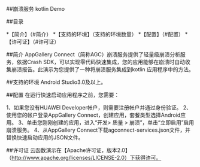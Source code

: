 ##崩溃服务 kotlin Demo


##目录

*【简介】（#简介）
*【支持的环境】（支持的环境数量）
*【配置】（#配置）
*【许可证】（#许可证）


##简介
AppGallery Connect（简称AGC）崩溃服务提供了轻量级崩溃分析服务，依据Crash SDK，可以实现零代码快速集成，您的应用能够在崩溃时自动收集崩溃报告。此演示为您提供了一种将崩溃服务集成到kotlin 应用程序中的方法。

##支持的环境
Android Studio3.0及以上。

##配置
在运行快速启动应用程序之前，您需要：

1、如果您没有HUAWEI Developer帐户，则需要注册帐户并通过身份验证。
2、使用您的帐户登录AppGallery Connect，创建应用，套餐类型选择Android应用。
3、单击您刚刚创建的应用，进入“开发> 质量 > 崩溃”，单击“立即启用”启用崩溃服务。
4、从AppGallery Connect下载agconnect-services.json文件，并替换快速启动应用的JSON文件。

##许可证
云函数演示在【Apache许可证，版本2.0】（http://www.apache.org/licenses/LICENSE-2.0）下获得许可。
